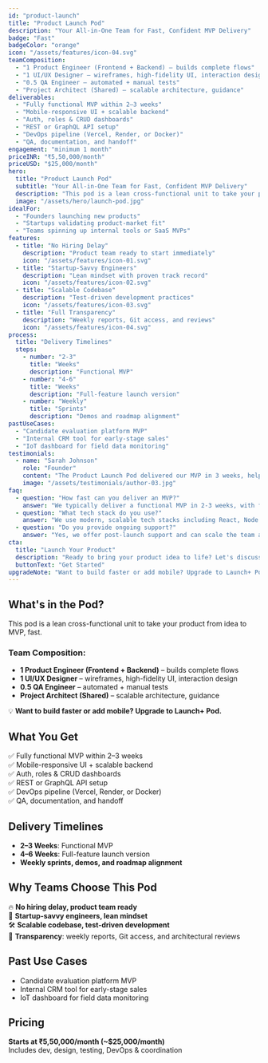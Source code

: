 ```yaml
---
id: "product-launch"
title: "Product Launch Pod"
description: "Your All-in-One Team for Fast, Confident MVP Delivery"
badge: "Fast"
badgeColor: "orange"
icon: "/assets/features/icon-04.svg"
teamComposition:
  - "1 Product Engineer (Frontend + Backend) – builds complete flows"
  - "1 UI/UX Designer – wireframes, high-fidelity UI, interaction design"
  - "0.5 QA Engineer – automated + manual tests"
  - "Project Architect (Shared) – scalable architecture, guidance"
deliverables:
  - "Fully functional MVP within 2–3 weeks"
  - "Mobile-responsive UI + scalable backend"
  - "Auth, roles & CRUD dashboards"
  - "REST or GraphQL API setup"
  - "DevOps pipeline (Vercel, Render, or Docker)"
  - "QA, documentation, and handoff"
engagement: "minimum 1 month"
priceINR: "₹5,50,000/month"
priceUSD: "$25,000/month"
hero:
  title: "Product Launch Pod"
  subtitle: "Your All-in-One Team for Fast, Confident MVP Delivery"
  description: "This pod is a lean cross-functional unit to take your product from idea to MVP, fast."
  image: "/assets/hero/launch-pod.jpg"
idealFor:
  - "Founders launching new products"
  - "Startups validating product-market fit"
  - "Teams spinning up internal tools or SaaS MVPs"
features:
  - title: "No Hiring Delay"
    description: "Product team ready to start immediately"
    icon: "/assets/features/icon-01.svg"
  - title: "Startup-Savvy Engineers"
    description: "Lean mindset with proven track record"
    icon: "/assets/features/icon-02.svg"
  - title: "Scalable Codebase"
    description: "Test-driven development practices"
    icon: "/assets/features/icon-03.svg"
  - title: "Full Transparency"
    description: "Weekly reports, Git access, and reviews"
    icon: "/assets/features/icon-04.svg"
process:
  title: "Delivery Timelines"
  steps:
    - number: "2-3"
      title: "Weeks"
      description: "Functional MVP"
    - number: "4-6"
      title: "Weeks"
      description: "Full-feature launch version"
    - number: "Weekly"
      title: "Sprints"
      description: "Demos and roadmap alignment"
pastUseCases:
  - "Candidate evaluation platform MVP"
  - "Internal CRM tool for early-stage sales"
  - "IoT dashboard for field data monitoring"
testimonials:
  - name: "Sarah Johnson"
    role: "Founder"
    content: "The Product Launch Pod delivered our MVP in 3 weeks, helping us validate our idea quickly and secure funding."
    image: "/assets/testimonials/author-03.jpg"
faq:
  - question: "How fast can you deliver an MVP?"
    answer: "We typically deliver a functional MVP in 2-3 weeks, with full features in 4-6 weeks."
  - question: "What tech stack do you use?"
    answer: "We use modern, scalable tech stacks including React, Node.js, Python, and cloud platforms."
  - question: "Do you provide ongoing support?"
    answer: "Yes, we offer post-launch support and can scale the team as your product grows."
cta:
  title: "Launch Your Product"
  description: "Ready to bring your product idea to life? Let's discuss your vision and timeline."
  buttonText: "Get Started"
upgradeNote: "Want to build faster or add mobile? Upgrade to Launch+ Pod."
---
```


## What's in the Pod?

This pod is a lean cross-functional unit to take your product from idea to MVP, fast.

### Team Composition:
- **1 Product Engineer (Frontend + Backend)** – builds complete flows
- **1 UI/UX Designer** – wireframes, high-fidelity UI, interaction design
- **0.5 QA Engineer** – automated + manual tests
- **Project Architect (Shared)** – scalable architecture, guidance

💡 **Want to build faster or add mobile? Upgrade to Launch+ Pod.**

## What You Get

✅ Fully functional MVP within 2–3 weeks  
✅ Mobile-responsive UI + scalable backend  
✅ Auth, roles & CRUD dashboards  
✅ REST or GraphQL API setup  
✅ DevOps pipeline (Vercel, Render, or Docker)  
✅ QA, documentation, and handoff  

## Delivery Timelines

- **2–3 Weeks**: Functional MVP
- **4–6 Weeks**: Full-feature launch version  
- **Weekly sprints, demos, and roadmap alignment**

## Why Teams Choose This Pod

🔥 **No hiring delay, product team ready**  
🧠 **Startup-savvy engineers, lean mindset**  
🛠️ **Scalable codebase, test-driven development**  
🤝 **Transparency**: weekly reports, Git access, and architectural reviews

## Past Use Cases

- Candidate evaluation platform MVP
- Internal CRM tool for early-stage sales  
- IoT dashboard for field data monitoring

## Pricing

**Starts at ₹5,50,000/month (~$25,000/month)**  
Includes dev, design, testing, DevOps & coordination 